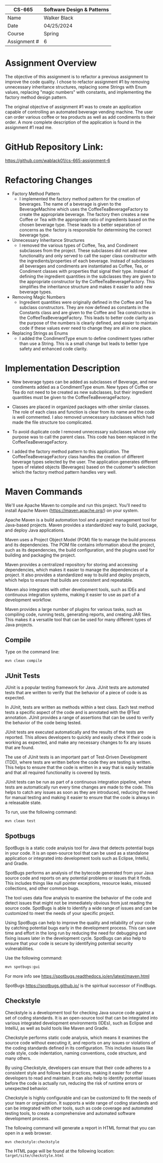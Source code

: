
| CS-665       | Software Design & Patterns |
|--------------|----------------------------|
| Name         | Walker Black               |
| Date         | 04/25/2024                 |
| Course       | Spring                     |
| Assignment # | 6                          |

# Assignment Overview
The objective of this assignment is to refactor a previous assignment to improve the code quality. I chose to refactor
assignment #1 by removing unnecessary inheritance structures, replacing some Strings with Enum values, replacing
"magic numbers" with constants, and implementing the factory method design pattern.

The original objective of assignment #1 was to create an application capable of controlling an automated beverage 
vending machine. The user can order various coffee or tea products as well as add condiments to their order. A
more complete description of the application is found in the assignment #1 read me.

# GitHub Repository Link:
https://github.com/wablack01/cs-665-assignment-6

# Refactoring Changes
- Factory Method Pattern
  - I implemented the factory method pattern for the creation of beverages. The name of a beverage is given to the
  BeverageMachine which uses the CoffeeTeaBeverageFactory to create the appropriate beverage. The factory then creates
  a new Coffee or Tea with the appropriate ratio of ingredients based on the chosen beverage type. These leads to
  a better separation of concerns as the factory is responsible for determining the correct beverage type.
- Unnecessary Inheritance Structures
  - I removed the various types of Coffee, Tea, and Condiment subclasses from the project. These subclasses did not
  add new functionality and only served to call the super class constructor with the ingredients/properties of each
  beverage. Instead of subclasses all beverages and condiments are instantiated as Coffee, Tea, or Condiment classes
  with properties that signal their type. Instead of defining the ingredient quantities in the subclasses they are given
  to the appropriate constructor by the CoffeeTeaBeverageFactory. This simplifies the inheritance structure and makes
  it easier to add new beverage types.
- Removing Magic Numbers
  - Ingredient quantities were originally defined in the Coffee and Tea subclass constructors. They are now defined
  as constants in the Constants class and are given to the Coffee and Tea constructors in the CoffeeTeaBeverageFactory.
  This leads to better code clarity as the purpose of the numbers is clearly defined, and easier to maintain code
  if these values ever need to change they are all in one place.
- Replacing Strings as Enums
  - I added the CondimentType enum to define condiment types rather than use a String. This is a small change but leads
  to better type safety and enhanced code clarity.

# Implementation Description
- New beverage types can be added as subclasses of Beverage, and new condiments added as a CondimentType enum.
New types of Coffee or Tea do not need to be created as new subclasses, but their ingredient quantities must
be given to the CoffeeTeaBeverageFactory.

- Classes are placed in organized packages with other similar classes. The role of each class and function is clear from
its name and the code is well commented. I also removed unnecessary subclasses which had made the file structure
too complicated.

- To avoid duplicate code I removed unnecessary subclasses whose only purpose was to call the parent class. This
code has been replaced in the CoffeeTeaBeverageFactory.

- I added the factory method pattern to this application. The CoffeeTeaBeverageFactory class handles the creation
of different beverage types selected by the user. The application generates different types of related objects 
(Beverages) based on the customer's selection which the factory method pattern handles very well.

# Maven Commands

We'll use Apache Maven to compile and run this project. You'll need to install Apache Maven (https://maven.apache.org/) on your system. 

Apache Maven is a build automation tool and a project management tool for Java-based projects. Maven provides a standardized way to build, package, and deploy Java applications.

Maven uses a Project Object Model (POM) file to manage the build process and its dependencies. The POM file contains information about the project, such as its dependencies, the build configuration, and the plugins used for building and packaging the project.

Maven provides a centralized repository for storing and accessing dependencies, which makes it easier to manage the dependencies of a project. It also provides a standardized way to build and deploy projects, which helps to ensure that builds are consistent and repeatable.

Maven also integrates with other development tools, such as IDEs and continuous integration systems, making it easier to use as part of a development workflow.

Maven provides a large number of plugins for various tasks, such as compiling code, running tests, generating reports, and creating JAR files. This makes it a versatile tool that can be used for many different types of Java projects.

## Compile
Type on the command line: 

```bash
mvn clean compile
```



## JUnit Tests
JUnit is a popular testing framework for Java. JUnit tests are automated tests that are written to verify that the behavior of a piece of code is as expected.

In JUnit, tests are written as methods within a test class. Each test method tests a specific aspect of the code and is annotated with the @Test annotation. JUnit provides a range of assertions that can be used to verify the behavior of the code being tested.

JUnit tests are executed automatically and the results of the tests are reported. This allows developers to quickly and easily check if their code is working as expected, and make any necessary changes to fix any issues that are found.

The use of JUnit tests is an important part of Test-Driven Development (TDD), where tests are written before the code they are testing is written. This helps to ensure that the code is written in a way that is easily testable and that all required functionality is covered by tests.

JUnit tests can be run as part of a continuous integration pipeline, where tests are automatically run every time changes are made to the code. This helps to catch any issues as soon as they are introduced, reducing the need for manual testing and making it easier to ensure that the code is always in a releasable state.

To run, use the following command:
```bash
mvn clean test
```


## Spotbugs 

SpotBugs is a static code analysis tool for Java that detects potential bugs in your code. It is an open-source tool that can be used as a standalone application or integrated into development tools such as Eclipse, IntelliJ, and Gradle.

SpotBugs performs an analysis of the bytecode generated from your Java source code and reports on any potential problems or issues that it finds. This includes things like null pointer exceptions, resource leaks, misused collections, and other common bugs.

The tool uses data flow analysis to examine the behavior of the code and detect issues that might not be immediately obvious from just reading the source code. SpotBugs is able to identify a wide range of issues and can be customized to meet the needs of your specific project.

Using SpotBugs can help to improve the quality and reliability of your code by catching potential bugs early in the development process. This can save time and effort in the long run by reducing the need for debugging and fixing issues later in the development cycle. SpotBugs can also help to ensure that your code is secure by identifying potential security vulnerabilities.

Use the following command:

```bash
mvn spotbugs:gui 
```

For more info see 
https://spotbugs.readthedocs.io/en/latest/maven.html

SpotBugs https://spotbugs.github.io/ is the spiritual successor of FindBugs.


## Checkstyle 

Checkstyle is a development tool for checking Java source code against a set of coding standards. It is an open-source tool that can be integrated into various integrated development environments (IDEs), such as Eclipse and IntelliJ, as well as build tools like Maven and Gradle.

Checkstyle performs static code analysis, which means it examines the source code without executing it, and reports on any issues or violations of the coding standards defined in its configuration. This includes issues like code style, code indentation, naming conventions, code structure, and many others.

By using Checkstyle, developers can ensure that their code adheres to a consistent style and follows best practices, making it easier for other developers to read and maintain. It can also help to identify potential issues before the code is actually run, reducing the risk of runtime errors or unexpected behavior.

Checkstyle is highly configurable and can be customized to fit the needs of your team or organization. It supports a wide range of coding standards and can be integrated with other tools, such as code coverage and automated testing tools, to create a comprehensive and automated software development process.

The following command will generate a report in HTML format that you can open in a web browser. 

```bash
mvn checkstyle:checkstyle
```

The HTML page will be found at the following location:
`target/site/checkstyle.html`




